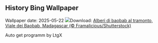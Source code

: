 ## History Bing Wallpaper
Wallpaper date: 2025-05-22
![](https://www.bing.com/th?id=OHR.BaobabAvenue_IT-IT7755407638_UHD.jpg&w=1000)Download: [Alberi di baobab al tramonto, Viale dei Baobab, Madagascar (© Framalicious/Shutterstock)](https://www.bing.com/th?id=OHR.BaobabAvenue_IT-IT7755407638_UHD.jpg)

Auto get programm by LtgX
